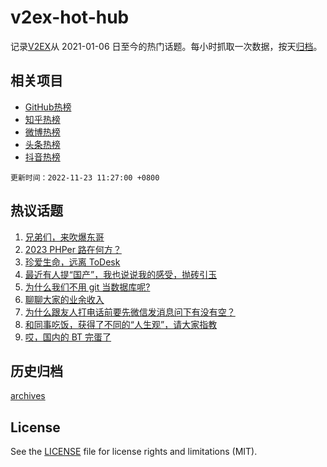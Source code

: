# v2ex-hot-hub

 记录[V2EX](https://www.v2ex.com/)从 2021-01-06 日至今的热门话题。每小时抓取一次数据，按天[归档](archives)。
 
 ## 相关项目

- [GitHub热榜](https://github.com/lonnyzhang423/github-hot-hub)
- [知乎热榜](https://github.com/lonnyzhang423/zhihu-hot-hub)
- [微博热榜](https://github.com/lonnyzhang423/weibo-hot-hub)
- [头条热榜](https://github.com/lonnyzhang423/toutiao-hot-hub)
- [抖音热榜](https://github.com/lonnyzhang423/douyin-hot-hub)


 `更新时间：2022-11-23 11:27:00 +0800`

## 热议话题

1. [兄弟们，来吹爆东哥](https://www.v2ex.com/t/897106)
1. [2023 PHPer 路在何方？](https://www.v2ex.com/t/897074)
1. [珍爱生命，远离 ToDesk](https://www.v2ex.com/t/897040)
1. [最近有人提“国产”，我也说说我的感受，抛砖引玉](https://www.v2ex.com/t/897090)
1. [为什么我们不用 git 当数据库呢?](https://www.v2ex.com/t/897127)
1. [聊聊大家的业余收入](https://www.v2ex.com/t/897228)
1. [为什么跟友人打电话前要先微信发消息问下有没有空？](https://www.v2ex.com/t/897204)
1. [和同事吃饭，获得了不同的“人生观”，请大家指教](https://www.v2ex.com/t/897245)
1. [哎，国内的 BT 完蛋了](https://www.v2ex.com/t/897168)

## 历史归档

[archives](archives)

## License

See the [LICENSE](LICENSE) file for license rights and limitations (MIT).
